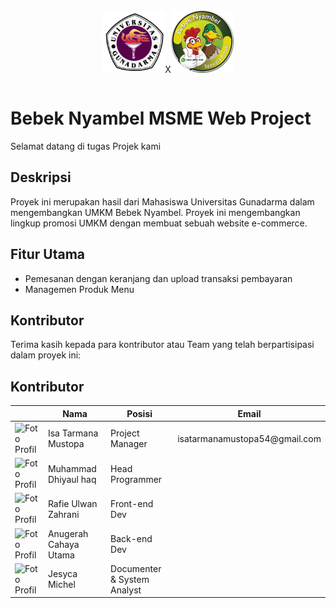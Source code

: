 
<div align="center" class="logo-container">
	<table border=0>
		<tr>
  <img src="Documentation Project Manage/images/Gunadarma Logo - Copy.jpg" width=100px alt="Logo Gunadarma">
	</tr>
	<tr>X</tr>
	<tr><img src="Documentation Project Manage/images/logoBebekNyambel.png"  width=100px alt="Logo 2"></tr>
	</table>

  <div class="overlay"></div>
  
</div>

# Bebek Nyambel MSME Web Project

Selamat datang di tugas Projek kami 

## Deskripsi
Proyek ini merupakan hasil dari Mahasiswa Universitas Gunadarma dalam mengembangkan UMKM Bebek Nyambel. Proyek ini mengembangkan lingkup promosi UMKM dengan membuat sebuah website e-commerce. 

## Fitur Utama

- Pemesanan dengan keranjang dan upload transaksi pembayaran
- Managemen Produk Menu

## Kontributor

Terima kasih kepada para kontributor atau Team yang telah berpartisipasi dalam proyek ini:

## Kontributor

<table>
  <thead>
    <tr>
      <th></th>
      <th>Nama</th>
      <th>Posisi</th>
      <th>Email</th>
    </tr>
  </thead>
  <tbody>
    <tr>
      <td><img src="link_ke_foto_profil" alt="Foto Profil"></td>
      <td>Isa Tarmana Mustopa</td>
      <td>Project Manager</td>
      <td>isatarmanamustopa54@gmail.com</td>
    </tr>
    <tr>
      <td><img src="link_ke_foto_profil" alt="Foto Profil"></td>
      <td>Muhammad Dhiyaul haq</td>
      <td>Head Programmer</td>
      <td></td>
    </tr>
    <tr>
      <td><img src="link_ke_foto_profil" alt="Foto Profil"></td>
      <td>Rafie Ulwan Zahrani </td>
      <td>Front-end Dev</td>
      <td></td>
    </tr>
    <tr>
      <td><img src="link_ke_foto_profil" alt="Foto Profil"></td>
      <td>Anugerah Cahaya Utama</td>
      <td>Back-end Dev</td>
      <td></td>
    </tr>
    <tr>
      <td><img src="link_ke_foto_profil" alt="Foto Profil"></td>
      <td>Jesyca Michel</td>
      <td>Documenter & System Analyst</td>
      <td></td>
    </tr>
  </tbody>
</table>

